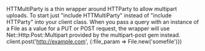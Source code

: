 HTTMultiParty is a thin wrapper around HTTParty to allow multipart uploads.
To start just "include HTTMultiParty" instead of "include HTTParty" into your client class.
When you pass a query with an instance of a File as a value for a PUT or POST request, the wrapper will use 
Net::Http:Post::Multipart provided by the multipart-post gem instead.
client.post('http://example.com', {:file_param => File.new('somefile')})
